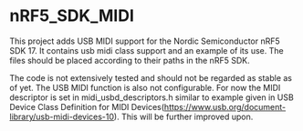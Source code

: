 # nRF5_SDK_MIDI

This project adds USB MIDI support for the Nordic Semiconductor nRF5 SDK 17. It contains usb midi class support and an example of its use. The files should be placed according to their paths in the nRF5 SDK.

The code is not extensively tested and should not be regarded as stable as of yet. The USB MIDI function is also not configurable. For now the MIDI descriptor is set in midi_usbd_descriptors.h similar to example given in USB Device Class Definition for MIDI Devices(https://www.usb.org/document-library/usb-midi-devices-10). This will be further improved upon.
